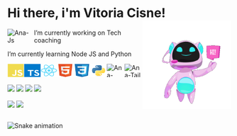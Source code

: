 

  <div>
    <h1>Hi there, i'm Vitoria Cisne!<img align="right" alt="Hi" width="200" src="src/images/animation_500_l62s7ax3.gif" /></h1>
    <div>
    <img align="left" alt="Ana-Js" width="60" src="src/images/animation_500_l62u6xl1.gif">
    <p>I’m currently working on Tech coaching</p><p>I’m currently learning Node JS and Python</p>
  </div>
 


  <div style="display:flex" height="40"><br>
  <img  alt="Ana-Js" height="30" width="40" src="https://raw.githubusercontent.com/devicons/devicon/master/icons/javascript/javascript-plain.svg">

  <img alt="Ana-Ts" height="30" width="40" src="https://raw.githubusercontent.com/devicons/devicon/master/icons/typescript/typescript-plain.svg">

  <img alt="Ana-React" height="30" width="40" src="https://raw.githubusercontent.com/devicons/devicon/master/icons/react/react-original.svg">

  <img alt="Ana-HTML" height="30" width="40" src="https://raw.githubusercontent.com/devicons/devicon/master/icons/html5/html5-original.svg">

  <img alt="Ana-CSS" height="30" width="40" src="https://raw.githubusercontent.com/devicons/devicon/master/icons/css3/css3-original.svg">

  <img alt="Ana-Python" height="30" width="40" src="https://raw.githubusercontent.com/devicons/devicon/master/icons/python/python-original.svg">

  <img  alt="Ana-Node" height="30" width="40"  src="https://cdn.jsdelivr.net/gh/devicons/devicon/icons/nodejs/nodejs-original.svg" />

  <img alt="Ana-Tail" height="30" width="40" src="https://cdn.jsdelivr.net/gh/devicons/devicon/icons/tailwindcss/tailwindcss-plain.svg" />
</div>

<div> <br>
  <a href="https://instagram.com/rafaballerini" target="_blank"><img src="https://img.shields.io/badge/-Instagram-%23E4405F?style=for-the-badge&logo=instagram&logoColor=white" target="_blank"></a>
 <a href="https://discord.gg/wagxzStdcR" target="_blank"><img src="https://img.shields.io/badge/Discord-7289DA?style=for-the-badge&logo=discord&logoColor=white" target="_blank"></a> 
  <a href = "mailto:contatorafaballerini@gmail.com"><img src="https://img.shields.io/badge/-Gmail-%23333?style=for-the-badge&logo=gmail&logoColor=white" target="_blank"></a>
  <a href="https://www.linkedin.com/in/rafaella-ballerini-45875016a" target="_blank"><img src="https://img.shields.io/badge/-LinkedIn-%230077B5?style=for-the-badge&logo=linkedin&logoColor=white" target="_blank"></a> 
 
</div>


<div><br>

  <img src="https://github-readme-stats.vercel.app/api?username=vih-cisne&show_icons=true&theme=radical&include_all_commits=true&count_private=true"/>

  <img src="https://github-readme-stats.vercel.app/api/top-langs/?username=vih-cisne&layout=compact&langs_count=7&theme=radical"/>

</div>

##

<div> 



![Snake animation](https://github.com/vih-cisne/vih-cisne/blob/output/github-contribution-grid-snake.svg)
</div>
